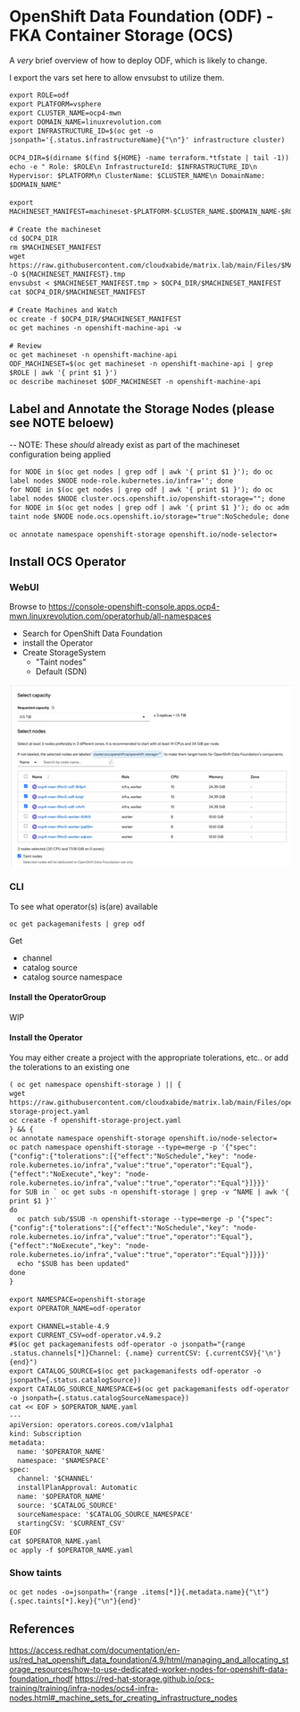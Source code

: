 # OpenShift Data Foundation (ODF) - FKA Container Storage (OCS)

A *very* brief overview of how to deploy ODF, which is likely to change.

I export the vars set here to allow envsubst to utilize them.  
```
export ROLE=odf
export PLATFORM=vsphere
export CLUSTER_NAME=ocp4-mwn
export DOMAIN_NAME=linuxrevolution.com
export INFRASTRUCTURE_ID=$(oc get -o jsonpath='{.status.infrastructureName}{"\n"}' infrastructure cluster)

OCP4_DIR=$(dirname $(find ${HOME} -name terraform.*tfstate | tail -1))
echo -e " Role: $ROLE\n InfrastructureId: $INFRASTRUCTURE_ID\n Hypervisor: $PLATFORM\n ClusterName: $CLUSTER_NAME\n DomainName: $DOMAIN_NAME"

export MACHINESET_MANIFEST=machineset-$PLATFORM-$CLUSTER_NAME.$DOMAIN_NAME-$ROLE.yaml

# Create the machineset
cd $OCP4_DIR
rm $MACHINESET_MANIFEST
wget https://raw.githubusercontent.com/cloudxabide/matrix.lab/main/Files/$MACHINESET_MANIFEST -O ${MACHINESET_MANIFEST}.tmp
envsubst < $MACHINESET_MANIFEST.tmp > $OCP4_DIR/$MACHINESET_MANIFEST
cat $OCP4_DIR/$MACHINESET_MANIFEST

# Create Machines and Watch
oc create -f $OCP4_DIR/$MACHINESET_MANIFEST
oc get machines -n openshift-machine-api -w

# Review 
oc get machineset -n openshift-machine-api 
ODF_MACHINESET=$(oc get machineset -n openshift-machine-api | grep $ROLE | awk '{ print $1 }')
oc describe machineset $ODF_MACHINESET -n openshift-machine-api
```

## Label and Annotate the Storage Nodes (please see NOTE beloew)
-- NOTE: These *should* already exist as part of the machineset configuration being applied
```
for NODE in $(oc get nodes | grep odf | awk '{ print $1 }'); do oc label nodes $NODE node-role.kubernetes.io/infra=''; done
for NODE in $(oc get nodes | grep odf | awk '{ print $1 }'); do oc label nodes $NODE cluster.ocs.openshift.io/openshift-storage=""; done
for NODE in $(oc get nodes | grep odf | awk '{ print $1 }'); do oc adm taint node $NODE node.ocs.openshift.io/storage="true":NoSchedule; done

oc annotate namespace openshift-storage openshift.io/node-selector=
```

## Install OCS Operator
### WebUI
Browse to https://console-openshift-console.apps.ocp4-mwn.linuxrevolution.com/operatorhub/all-namespaces  

* Search for OpenShift Data Foundation
* install the Operator
* Create StorageSystem 
  * "Taint nodes"
  * Default (SDN)

![Deploy ODF](../images/Deploy_ODF.png)

### CLI
To see what operator(s) is(are) available
```
oc get packagemanifests | grep odf
```

Get 
  * channel
  * catalog source
  * catalog source namespace

#### Install the OperatorGroup
WIP

#### Install the Operator
You may either create a project with the appropriate tolerations, etc.. or add the tolerations to an existing one
```
( oc get namespace openshift-storage ) || {
wget https://raw.githubusercontent.com/cloudxabide/matrix.lab/main/Files/openshift-storage-project.yaml
oc create -f openshift-storage-project.yaml 
} && {
oc annotate namespace openshift-storage openshift.io/node-selector=
oc patch namespace openshift-storage --type=merge -p '{"spec":{"config":{"tolerations":[{"effect":"NoSchedule","key": "node-role.kubernetes.io/infra","value":"true","operator":"Equal"},{"effect":"NoExecute","key": "node-role.kubernetes.io/infra","value":"true","operator":"Equal"}]}}}'
for SUB in ` oc get subs -n openshift-storage | grep -v ^NAME | awk '{ print $1 }'`
do 
  oc patch sub/$SUB -n openshift-storage --type=merge -p '{"spec":{"config":{"tolerations":[{"effect":"NoSchedule","key": "node-role.kubernetes.io/infra","value":"true","operator":"Equal"},{"effect":"NoExecute","key": "node-role.kubernetes.io/infra","value":"true","operator":"Equal"}]}}}'
  echo "$SUB has been updated"
done
}

export NAMESPACE=openshift-storage
export OPERATOR_NAME=odf-operator

export CHANNEL=stable-4.9
export CURRENT_CSV=odf-operator.v4.9.2
#$(oc get packagemanifests odf-operator -o jsonpath="{range .status.channels[*]}Channel: {.name} currentCSV: {.currentCSV}{'\n'}{end}")
export CATALOG_SOURCE=$(oc get packagemanifests odf-operator -o jsonpath={.status.catalogSource})
export CATALOG_SOURCE_NAMESPACE=$(oc get packagemanifests odf-operator -o jsonpath={.status.catalogSourceNamespace})
cat << EOF > $OPERATOR_NAME.yaml
---
apiVersion: operators.coreos.com/v1alpha1
kind: Subscription
metadata:
  name: '$OPERATOR_NAME'
  namespace: '$NAMESPACE'
spec:
  channel: '$CHANNEL'
  installPlanApproval: Automatic
  name: '$OPERATOR_NAME'
  source: '$CATALOG_SOURCE'
  sourceNamespace: '$CATALOG_SOURCE_NAMESPACE'
  startingCSV: '$CURRENT_CSV'
EOF
cat $OPERATOR_NAME.yaml
oc apply -f $OPERATOR_NAME.yaml
```

### Show taints
```
oc get nodes -o=jsonpath='{range .items[*]}{.metadata.name}{"\t"}{.spec.taints[*].key}{"\n"}{end}'
```

## References
https://access.redhat.com/documentation/en-us/red_hat_openshift_data_foundation/4.9/html/managing_and_allocating_storage_resources/how-to-use-dedicated-worker-nodes-for-openshift-data-foundation_rhodf
https://red-hat-storage.github.io/ocs-training/training/infra-nodes/ocs4-infra-nodes.html#_machine_sets_for_creating_infrastructure_nodes
